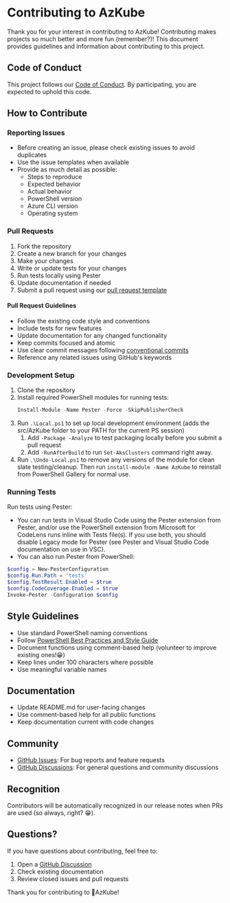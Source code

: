 # Contributing to AzKube

Thank you for your interest in contributing to AzKube! Contributing makes projects so much better and more fun (remember?)! This document provides guidelines and information about contributing to this project.

## Code of Conduct

This project follows our [Code of Conduct](CODE_OF_CONDUCT.md). By participating, you are expected to uphold this code.

## How to Contribute

### Reporting Issues

- Before creating an issue, please check existing issues to avoid duplicates
- Use the issue templates when available
- Provide as much detail as possible:
  - Steps to reproduce
  - Expected behavior
  - Actual behavior
  - PowerShell version
  - Azure CLI version
  - Operating system

### Pull Requests

1. Fork the repository
2. Create a new branch for your changes
3. Make your changes
4. Write or update tests for your changes
5. Run tests locally using Pester
6. Update documentation if needed
7. Submit a pull request using our [pull request template](.github/PULL_REQUEST_TEMPLATE.md)

#### Pull Request Guidelines

- Follow the existing code style and conventions
- Include tests for new features
- Update documentation for any changed functionality
- Keep commits focused and atomic
- Use clear commit messages following [conventional commits](https://www.conventionalcommits.org/)
- Reference any related issues using GitHub's keywords

### Development Setup

1. Clone the repository
2. Install required PowerShell modules for running tests:
   ```powershell
   Install-Module -Name Pester -Force -SkipPublisherCheck
   ```
3. Run `.\Local.ps1` to set up local development environment (adds the src/AzKube folder to your PATH for the current PS session)
   1. Add `-Package -Analyze` to test packaging locally before you submit a pull request
   2. Add `-RunAfterBuild` to run `Set-AksClusters` command right away.
4. Run `.\Undo-Local.ps1` to remove any versions of the module for clean slate testing/cleanup. Then run `install-module -Name AzKube` to reinstall from PowerShell Gallery for normal use.

### Running Tests

Run tests using Pester:
- You can run tests in Visual Studio Code using the Pester extension from Pester, and/or use the PowerShell extension from Microsoft for CodeLens runs inline with Tests file(s). If you use both, you should disable Legacy mode for Pester (see Pester and Visual Studio Code documentation on use in VSC).
- You can also run Pester from PowerShell:
```powershell
$config = New-PesterConfiguration
$config.Run.Path = 'tests'
$config.TestResult.Enabled = $true
$config.CodeCoverage.Enabled = $true
Invoke-Pester -Configuration $config
```

## Style Guidelines

- Use standard PowerShell naming conventions
- Follow [PowerShell Best Practices and Style Guide](https://poshcode.gitbook.io/powershell-practice-and-style/)
- Document functions using comment-based help (volunteer to improve existing ones!😁)
- Keep lines under 100 characters where possible
- Use meaningful variable names

## Documentation

- Update README.md for user-facing changes
- Use comment-based help for all public functions
- Keep documentation current with code changes

## Community

- [GitHub Issues](https://github.com/dmealo/AzKube/issues): For bug reports and feature requests
- [GitHub Discussions](https://github.com/dmealo/AzKube/discussions): For general questions and community discussions

## Recognition

Contributors will be automatically recognized in our release notes when PRs are used (so always, right? 😁).

## Questions?

If you have questions about contributing, feel free to:
1. Open a [GitHub Discussion](https://github.com/dmealo/AzKube/discussions)
2. Check existing documentation
3. Review closed issues and pull requests

Thank you for contributing to 🧊AzKube!